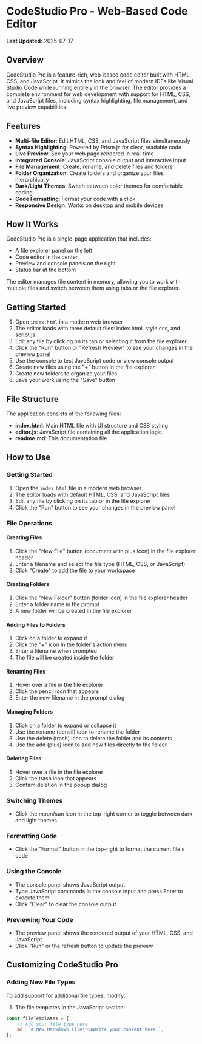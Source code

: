 # CodeStudio Pro - Web-Based Code Editor

**Last Updated:** 2025-07-17

## Overview

CodeStudio Pro is a feature-rich, web-based code editor built with HTML, CSS, and JavaScript. It mimics the look and feel of modern IDEs like Visual Studio Code while running entirely in the browser. The editor provides a complete environment for web development with support for HTML, CSS, and JavaScript files, including syntax highlighting, file management, and live preview capabilities.

## Features

- **Multi-file Editor**: Edit HTML, CSS, and JavaScript files simultaneously
- **Syntax Highlighting**: Powered by Prism.js for clear, readable code
- **Live Preview**: See your web page rendered in real-time
- **Integrated Console**: JavaScript console output and interactive input
- **File Management**: Create, rename, and delete files and folders
- **Folder Organization**: Create folders and organize your files hierarchically
- **Dark/Light Themes**: Switch between color themes for comfortable coding
- **Code Formatting**: Format your code with a click
- **Responsive Design**: Works on desktop and mobile devices

## How It Works

CodeStudio Pro is a single-page application that includes:
- A file explorer panel on the left
- Code editor in the center
- Preview and console panels on the right
- Status bar at the bottom

The editor manages file content in memory, allowing you to work with multiple files and switch between them using tabs or the file explorer.

## Getting Started

1. Open `index.html` in a modern web browser
2. The editor loads with three default files: index.html, style.css, and script.js
3. Edit any file by clicking on its tab or selecting it from the file explorer
4. Click the "Run" button or "Refresh Preview" to see your changes in the preview panel
5. Use the console to test JavaScript code or view console output
6. Create new files using the "+" button in the file explorer
7. Create new folders to organize your files
8. Save your work using the "Save" button

## File Structure

The application consists of the following files:

- **index.html**: Main HTML file with UI structure and CSS styling
- **editor.js**: JavaScript file containing all the application logic
- **readme.md**: This documentation file

## How to Use

### Getting Started

1. Open the `index.html` file in a modern web browser
2. The editor loads with default HTML, CSS, and JavaScript files
3. Edit any file by clicking on its tab or in the file explorer
4. Click the "Run" button to see your changes in the preview panel

### File Operations

#### Creating Files

1. Click the "New File" button (document with plus icon) in the file explorer header
2. Enter a filename and select the file type (HTML, CSS, or JavaScript)
3. Click "Create" to add the file to your workspace

#### Creating Folders

1. Click the "New Folder" button (folder icon) in the file explorer header
2. Enter a folder name in the prompt
3. A new folder will be created in the file explorer

#### Adding Files to Folders

1. Click on a folder to expand it
2. Click the "+" icon in the folder's action menu
3. Enter a filename when prompted
4. The file will be created inside the folder

#### Renaming Files

1. Hover over a file in the file explorer
2. Click the pencil icon that appears
3. Enter the new filename in the prompt dialog

#### Managing Folders

1. Click on a folder to expand or collapse it
2. Use the rename (pencil) icon to rename the folder
3. Use the delete (trash) icon to delete the folder and its contents
4. Use the add (plus) icon to add new files directly to the folder

#### Deleting Files

1. Hover over a file in the file explorer
2. Click the trash icon that appears
3. Confirm deletion in the popup dialog

### Switching Themes

- Click the moon/sun icon in the top-right corner to toggle between dark and light themes

### Formatting Code

- Click the "Format" button in the top-right to format the current file's code

### Using the Console

- The console panel shows JavaScript output
- Type JavaScript commands in the console input and press Enter to execute them
- Click "Clear" to clear the console output

### Previewing Your Code

- The preview panel shows the rendered output of your HTML, CSS, and JavaScript
- Click "Run" or the refresh button to update the preview

## Customizing CodeStudio Pro

### Adding New File Types

To add support for additional file types, modify:

1. The file templates in the JavaScript section:
```javascript
const fileTemplates = {
    // Add your file type here
    md: `# New Markdown File\n\nWrite your content here.`,
};